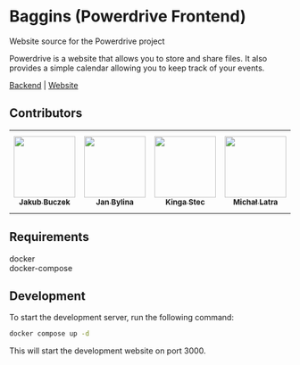 # Baggins (Powerdrive Frontend)
Website source for the Powerdrive project

Powerdrive is a website that allows you to store and share files. It also provides a simple calendar allowing you to keep track of your events.

<a href="https://github.com/skni-umcs/powerdrive-back">Backend</a> | <a href="https://powerdrive.skni.umcs.pl/">Website</a>

## Contributors

<table>
  <tr>
    <td align="center"><a href="https://github.com/Buczkek"><img src="https://avatars.githubusercontent.com/u/42646328?v=4" width="110px;" alt=""/><br /><sub><b>Jakub Buczek</b></sub></a></td>
    <td align="center"><a href="https://github.com/jasieqb"><img src="https://avatars.githubusercontent.com/u/37178939?v=4" width="110px;" alt=""/><br /><sub><b>Jan Bylina</b></sub></a></td>
    <td align="center"><a href="https://github.com/kingastec"><img src="https://avatars.githubusercontent.com/u/78658172?v=4" width="110px;" alt=""/><br /><sub><b>Kinga Stec</b></sub></a></td>
    <td align="center"><a href="https://github.com/michalatra"><img src="https://avatars.githubusercontent.com/u/79483588?v=4" width="110px;" alt=""/><br /><sub><b>Michał Latra</b></sub></a></td>
    <td align="center"><a href="https://github.com/ciniss"><img src="https://avatars.githubusercontent.com/u/73825209?v=4" width="110px;" alt=""/><br /><sub><b>Bartosz Dąbrowski</b></sub></a></td>
  </tr>
</table>

## Requirements

docker \
docker-compose


## Development

To start the development server, run the following command:
```bash
docker compose up -d
```

This will start the development website on port 3000.

